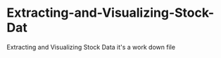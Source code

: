 # Extracting-and-Visualizing-Stock-Dat
Extracting and Visualizing Stock Data
it's a work down file 
